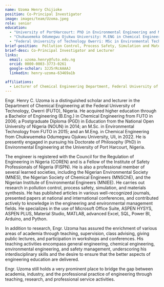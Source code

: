 ```yaml
---
name: Uzoma Henry Chijioke
position: Co-Principal Investigator
image: images/team/Uzoma.jpeg
role: senior
education: 
  - "University of PortHarcourt: PhD in Environmental Engineering and Management (in view)"
  - "Chukwuemeka Odumegwu Ojukwu University: M.ENG in Chemical Engineering (2022)"
  - "Federal University of Technology Owerri: MSc in Environmental Technology (2015)"
brief-position:  Pollution Control, Process Safety, Simulation and Material Science
brief-desc: Co-Principal Investigator and Lecturer
links:
  email: uzoma.henry@futo.edu.ng
  orcid: 0000-0003-3773-0261
  google-scholar: 3JJ5rRcAAAAJ
  linkedin: henry-uzoma-63469a1b

affiliations:
  - Lecturer of Chemical Engineering Department, Federal University of Technology Owerri, Nigeria.
---
```


Engr. Henry C. Uzoma is a distinguished scholar and lecturer in the Department of Chemical Engineering at the Federal University of Technology, Owerri (FUTO), Nigeria. He acquired higher education through a Bachelor of Engineering (B.Eng.) in Chemical Engineering from FUTO in 2006; a Postgraduate Diploma (PGD) in Education from the National Open University of Nigeria (NOUN) in 2014; an M.Sc. in Environmental Technology from FUTO in 2015; and an M.Eng. in Chemical Engineering from Chukwuemeka Odumegwu Ojukwu University, Uli, in 2022. He is presently engaged in pursuing his Doctorate of Philosophy (PhD) in Environmental Engineering at the University of Port Harcourt, Nigeria.

The engineer is registered with the Council for the Regulation of Engineering in Nigeria (COREN) and is a Fellow of the Institute of Safety Professionals of Nigeria (FISPN). He is also a professional member of several learned societies, including the Nigerian Environmental Society (MNES), the Nigerian Society of Chemical Engineers (MNSChE), and the Nigerian Institute of Environmental Engineers (MNIEE).
He carries out research in pollution control, process safety, simulation, and materials synthesis. He has published articles in various well-recognized journals, presented papers at national and international conferences, and contributed actively to knowledge in the engineering and environmental management fields. He specializes in the use of Microsoft Office Suite, ASPEN HYSYS, ASPEN PLUS, Material Studio, MATLAB, advanced Excel, SQL, Power BI, Arduino, and Python.

In addition to research, Engr. Uzoma has assured the enrichment of various areas of academia through teaching, supervision, class advising, giving public lectures, and participation in workshops and conferences. His teaching activities encompass general engineering, chemical engineering, environmental engineering, and safety management, underscoring his interdisciplinary skills and the desire to ensure that the better aspects of engineering education are delivered.

Engr. Uzoma still holds a very prominent place to bridge the gap between academia, industry, and the professional practice of engineering through teaching, research, and professional service activities.
